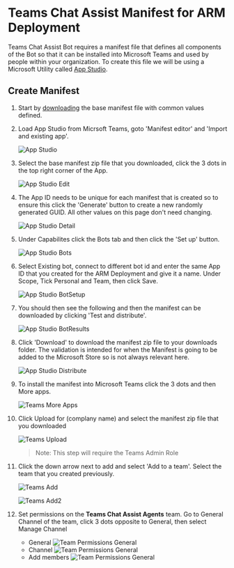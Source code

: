 # Teams Chat Assist Manifest for ARM Deployment

Teams Chat Assist Bot requires a manifest file that defines all components of the Bot so that it can be installed into Microsoft Teams and used by people within your organization. To create this file we will be using a Microsoft Utility called [App Studio](https://docs.microsoft.com/en-us/microsoftteams/platform/concepts/build-and-test/app-studio-overview).

## Create Manifest

1. Start by [downloading](http://docs.modalitysoftware.com/TeamsChatAssist/images/TeamsChatAssistBot.zip) the base manifest file with common values defined.

1. Load App Studio from Micrsoft Teams, goto 'Manifest editor' and 'Import and existing app'.

   ![App Studio](images/appStudio.png)

1. Select the base manifest zip file that you downloaded, click the 3 dots in the top right corner of the App.

   ![App Studio Edit](images/appStudioEdit.png)

1. The App ID needs to be unique for each manifest that is created so to ensure this click the 'Generate' button to create a new randomly generated GUID. All other values on this page don't need changing.

   ![App Studio Detail](images/appStudioDetail.png)

1. Under Capabilites click the Bots tab and then click the 'Set up' button.

   ![App Studio Bots](images/appStudioBots.png)

1. Select Existing bot, connect to different bot id and enter the same App ID that you created for the ARM Deployment and give it a name. Under Scope, Tick Personal and Team, then click Save.

   ![App Studio BotSetup](images/appStudioBotSetup.png)

1. You should then see the following and then the manifest can be downloaded by clicking 'Test and distribute'.

   ![App Studio BotResults](images/appStudioBotResults.png)

1. Click 'Download' to download the manifest zip file to your downloads folder. The validation is intended for when the Manifest is going to be added to the Microsoft Store so is not always relevant here.

   ![App Studio Distribute](images/appStudioDistribute.png)

1. To install the manifest into Microsoft Teams click the 3 dots and then More apps.

   ![Teams More Apps](images/teamsMoreApps.png)
         
1. Click Upload for (complany name) and select the manifest zip file that you downloaded

   ![Teams Upload](images/teamsUpload.png)

   > Note: This step will require the Teams Admin Role

1. Click the down arrow next to add and select 'Add to a team'. Select the team that you created previously.

   ![Teams Add](images/teamsAdd.png)

   ![Teams Add2](images/teamsAdd2.png)

1. Set permissions on the **Teams Chat Assist Agents** team. Go to General Channel of the team, click 3 dots opposite to General, then select Manage Channel
   - General
   ![Team Permissions General](images/TeamPermissionsGeneral.png)
   - Channel
   ![Team Permissions General](images/TeamPermissionsChannel.png)
   - Add members
   ![Team Permissions General](images/TeamPermissionsAdd.png)
   
